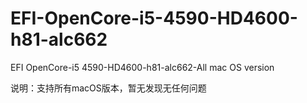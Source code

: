 # EFI-OpenCore-i5-4590-HD4600-h81-alc662
EFI OpenCore-i5 4590-HD4600-h81-alc662-All mac OS version

说明：支持所有macOS版本，暂无发现无任何问题
